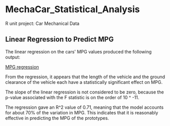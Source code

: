 # MechaCar_Statistical_Analysis
R unit project: Car Mechanical Data


## Linear Regression to Predict MPG
The linear regression on the cars' MPG values produced the following output:

[MPG regression](images/mpg_lin_reg.png)

From the regression, it appears that the length of the vehicle and the ground clearance of the vehicle each have a statistically significant effect on MPG.

The slope of the linear regression is not considered to be zero, because the p-value associated with the F statistic is on the order of 10 ^ -11.

The regression gave an R^2 value of 0.71, meaning that the model accounts for about 70% of the variation in MPG. This indicates that it is reasonably effective in predicting the MPG of the prototypes.

##

##

##